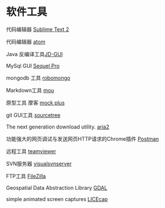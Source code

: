 # 软件工具

代码编辑器 [Sublime Text 2](http://www.sublimetext.com/)

代码编辑器 [atom](https://atom.io/)

Java 反编译工具[JD-GUI](http://jd.benow.ca/)

MySql GUI [Sequel Pro](http://sequelpro.com/)

mongodb 工具 [robomongo](http://robomongo.org/)

Markdown工具 [mou](http://25.io/mou/)

原型工具 摩客 [mock plus](https://www.mockplus.cn/)

git GUI工具  [sourcetree](https://www.sourcetreeapp.com/)

The next generation download utility. [aria2](https://aria2.github.io/)

功能强大的网页调试与发送网页HTTP请求的Chrome插件 [Postman](https://chrome.google.com/webstore/detail/postman/fhbjgbiflinjbdggehcddcbncdddomop) 

远程工具 [teamviewer](https://www.teamviewer.com)

SVN服务器 [visualsvnserver](https://www.visualsvn.com/server/)

FTP工具 [FileZilla](https://filezilla-project.org/)

Geospatial Data Abstraction Library [GDAL](http://www.gdal.org/)

simple animated screen captures [LICEcap](http://www.cockos.com/licecap/)
